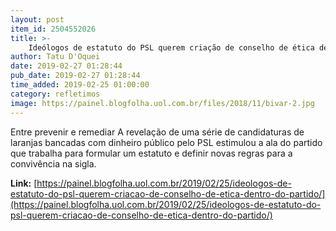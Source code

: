 ```yaml
---
layout: post
item_id: 2504552026
title: >-
    Ideólogos de estatuto do PSL querem criação de conselho de ética dentro do partido
author: Tatu D'Oquei
date: 2019-02-27 01:28:44
pub_date: 2019-02-27 01:28:44
time_added: 2019-02-25 01:00:00
category: refletimos
image: https://painel.blogfolha.uol.com.br/files/2018/11/bivar-2.jpg
---
```


Entre prevenir e remediar A revelação de uma série de candidaturas de laranjas bancadas com dinheiro público pelo PSL estimulou a ala do partido que trabalha para formular um estatuto e definir novas regras para a convivência na sigla.

**Link:** [https://painel.blogfolha.uol.com.br/2019/02/25/ideologos-de-estatuto-do-psl-querem-criacao-de-conselho-de-etica-dentro-do-partido/](https://painel.blogfolha.uol.com.br/2019/02/25/ideologos-de-estatuto-do-psl-querem-criacao-de-conselho-de-etica-dentro-do-partido/)

